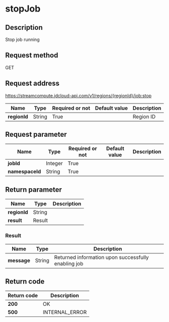 # stopJob


## Description
Stop job running

## Request method
GET

## Request address
https://streamcompute.jdcloud-api.com/v1/regions/{regionId}/job:stop

|Name|Type|Required or not|Default value|Description|
|---|---|---|---|---|
|**regionId**|String|True||Region ID|

## Request parameter
|Name|Type|Required or not|Default value|Description|
|---|---|---|---|---|
|**jobId**|Integer|True|||
|**namespaceId**|String|True|||


## Return parameter
|Name|Type|Description|
|---|---|---|
|**regionId**|String||
|**result**|Result||


### <a name="Result">Result</a>
|Name|Type|Description|
|---|---|---|
|**message**|String|Returned information upon successfully enabling job|

## Return code
|Return code|Description|
|---|---|
|**200**|OK|
|**500**|INTERNAL_ERROR|
